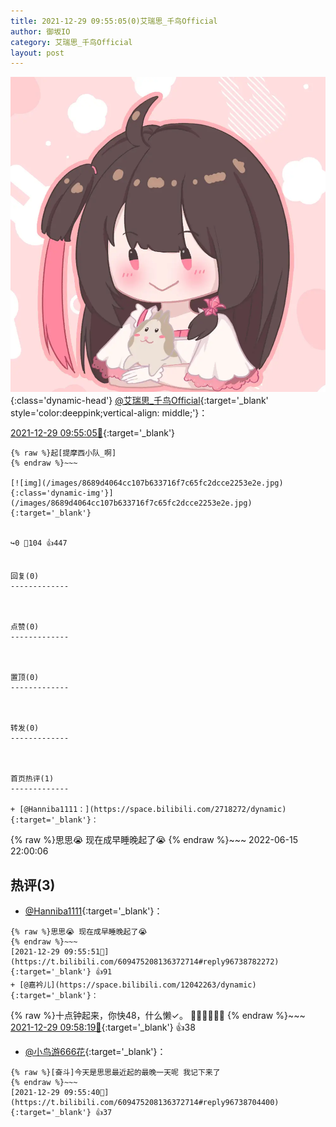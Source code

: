 ```yaml
---
title: 2021-12-29 09:55:05(0)艾瑞思_千鸟Official
author: 御坂IO
category: 艾瑞思_千鸟Official
layout: post
---
```


![img](/images/7e08840c56f251de28bdf766b647bd5fe9a5d50a.jpg){:class='dynamic-head'}
[@艾瑞思_千鸟Official](https://space.bilibili.com/1090010845/dynamic){:target='_blank' style='color:deeppink;vertical-align: middle;'}：

[2021-12-29 09:55:05🔗](https://t.bilibili.com/609475208136372714){:target='_blank'}

~~~
{% raw %}起[提摩西小队_啊]
{% endraw %}~~~

[![img](/images/8689d4064cc107b633716f7c65fc2dcce2253e2e.jpg){:class='dynamic-img'}](/images/8689d4064cc107b633716f7c65fc2dcce2253e2e.jpg){:target='_blank'}


↪️0 💬104 👍447


回复(0)
-------------



点赞(0)
-------------



置顶(0)
-------------



转发(0)
-------------



首页热评(1)
-------------

+ [@Hanniba1111：](https://space.bilibili.com/2718272/dynamic){:target='_blank'}：
~~~
{% raw %}思思😭 现在成早睡晚起了😭
{% endraw %}~~~
2022-06-15 22:00:06


热评(3)
-------------

+ [@Hanniba1111](https://space.bilibili.com/2718272/dynamic){:target='_blank'}：
~~~
{% raw %}思思😭 现在成早睡晚起了😭
{% endraw %}~~~
[2021-12-29 09:55:51🔗](https://t.bilibili.com/609475208136372714#reply96738782272){:target='_blank'} 👍91
+ [@嘉衿儿](https://space.bilibili.com/12042263/dynamic){:target='_blank'}：
~~~
{% raw %}十点钟起来，你快48，什么懒✓。
🖕🖕🖕🖕🖕🖕
{% endraw %}~~~
[2021-12-29 09:58:19🔗](https://t.bilibili.com/609475208136372714#reply96738993808){:target='_blank'} 👍38
+ [@小鸟游666花](https://space.bilibili.com/29549485/dynamic){:target='_blank'}：
~~~
{% raw %}[奋斗]今天是思思最近起的最晚一天呢 我记下来了
{% endraw %}~~~
[2021-12-29 09:55:40🔗](https://t.bilibili.com/609475208136372714#reply96738704400){:target='_blank'} 👍37


